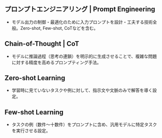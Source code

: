 <!-- 記事URL:https://github.com/takata150802/tech_glossary/blob/main/output/ai/llm-prompt-eng.md# -->

## プロンプトエンジニアリング | Prompt Engineering
- モデル出力の制御・最適化のために入力プロンプトを設計・工夫する技術全般。Zero-shot, Few-shot, CoTなどを含む。

## Chain-of-Thought | CoT
- モデルに推論過程（思考の連鎖）を明示的に生成させることで、複雑な問題に対する精度を高めるプロンプティング手法。

## Zero-shot Learning
- 学習時に見ていないタスクや例に対して、指示文や文脈のみで解答を導く設定。

## Few-shot Learning
- タスクの例（数件〜十数件）をプロンプトに含め、汎用モデルに特定タスクを実行させる設定。

